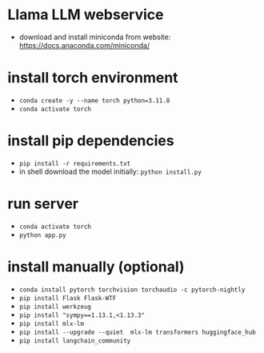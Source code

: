 # Llama LLM webservice
 - download and install miniconda from website: https://docs.anaconda.com/miniconda/

# install torch environment
- `conda create -y --name torch python=3.11.8`
- `conda activate torch`

# install pip dependencies
- `pip install -r requirements.txt`
-  in shell download the model initially: `python install.py`

# run server
- `conda activate torch`
- `python app.py`

# install manually (optional)
- `conda install pytorch torchvision torchaudio -c pytorch-nightly`
- `pip install Flask Flask-WTF`
- `pip install werkzeug`
- `pip install "sympy==1.13.1,<1.13.3"`
- `pip install mlx-lm`
- `pip install --upgrade --quiet  mlx-lm transformers huggingface_hub`
- `pip install langchain_community`
